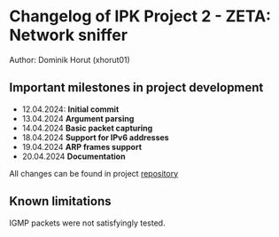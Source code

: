 # Changelog of IPK Project 2 - ZETA: Network sniffer
Author: Dominik Horut (xhorut01)<br>


## Important milestones in project development
* 12.04.2024: **Initial commit**
* 13.04.2024 **Argument parsing**
* 14.04.2024 **Basic packet capturing**
* 18.04.2024 **Support for IPv6 addresses**
* 19.04.2024 **ARP frames support**
* 20.04.2024 **Documentation**

All changes can be found in project [repository]()

## Known limitations
IGMP packets were not satisfyingly tested. 
